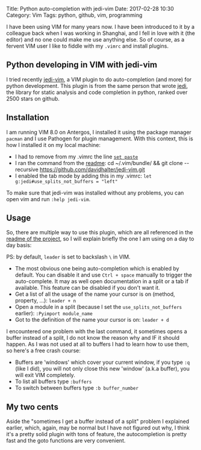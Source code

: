 Title: Python auto-completion with jedi-vim
Date: 2017-02-28 10:30
Category: Vim
Tags: python, github, vim, programming

I have been using VIM for many years now. I have been introduced to it by a colleague back when I was working in Shanghai, and I fell in love with it (the editor) and no one could make me use anything else. So of course, as a fervent VIM user I like to fiddle with my `.vimrc` and install plugins.

## Python developing in VIM with jedi-vim

I tried recently [jedi-vim](https://github.com/davidhalter/jedi-vim), a VIM plugin to do auto-completion (and more) for python development. This plugin is from the same person that wrote [jedi](https://github.com/davidhalter/jedi), the library for static analysis and code completion in python, ranked over 2500 stars on github.

## Installation

I am running VIM 8.0 on Antergos, I installed it using the package manager `pacman` and I use Pathogen for plugin management. With this context, this is how I installed it on my local machine:

 * I had to remove from my .vimrc the line [`set paste`](https://github.com/davidhalter/jedi-vim/issues/484)
 * I ran the command from the [readme](https://github.com/davidhalter/jedi-vim#manual-installation): cd ~/.vim/bundle/ && git clone --recursive https://github.com/davidhalter/jedi-vim.git
 * I enabled the tab mode by adding this in my .vimrc: `let g:jedi#use_splits_not_buffers = "left"`

 To make sure that jedi-vim was installed without any problems, you can open vim and run `:help jedi-vim`.

## Usage

So, there are multiple way to use this plugin, which are all referenced in the [readme of the project](https://github.com/davidhalter/jedi-vim#features), so I will explain briefly the one I am using on a day to day basis:

PS: by default, `leader` is set to backslash `\` in VIM.

 * The most obvious one being auto-completion which is enabled by default. You can disable it and use `Ctrl + space` manually to trigger the auto-complete. It may as well open documentation in a split or a tab if available. This feature can be disabled if you don't want it.
 * Get a list of all the usage of the name your cursor is on (method, property, ...): `leader + n`
 * Open a module in a split (because I set the `use_splits_not_buffers` earlier): `:Pyimport module_name`
 * Got to the definition of the name your cursor is on: `leader + d`

 I encountered one problem with the last command, it sometimes opens a buffer instead of a split, I do not know the reason why and IF it should happen. As I was not used at all to buffers I had to learn how to use them, so here's a free crash course:

 * Buffers are 'windows' which cover your current window, if you type `:q` (like I did), you will not only close this new 'window' (a.k.a buffer), you will exit VIM completely.
 * To list all buffers type `:buffers`
 * To switch between buffers type `:b buffer_number`

## My two cents

Aside the "sometimes I get a buffer instead of a split" problem I explained earlier, which, again, may be normal but I have not figured out why, I think it's a pretty solid plugin with tons of feature, the autocompletion is pretty fast and the goto functions are very convenient.
